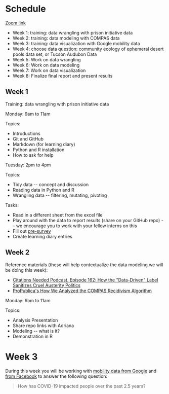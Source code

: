 # Schedule

[Zoom link](https://arizona.zoom.us/my/picoral)

* Week 1: training: data wrangling with prison initiative data
* Week 2: training: data modeling with COMPAS data
* Week 3: training: data visualization with Google mobility data
* Week 4: choose data question: community ecology of ephemeral desert pools data set, or Tucson Audubon Data
* Week 5: Work on data wrangling
* Week 6: Work on data modeling
* Week 7: Work on data visualization
* Week 8: Finalize final report and present results

## Week 1

Training: data wrangling with prison initiative data

Monday: 9am to 11am

Topics:

* Introductions
* Git and GitHub
* Markdown (for learning diary)
* Python and R installation
* How to ask for help

Tuesday: 2pm to 4pm

Topics:

* Tidy data -- concept and discussion
* Reading data in Python and R
* Wrangling data -- filtering, mutating, pivoting

Tasks:

* Read in a different sheet from the excel file
* Play around with the data to report results (share on your GitHub repo) -- we encourage you to work with your fellow interns on this
* Fill out [pre-survey](https://uarizona.co1.qualtrics.com/jfe/form/SV_elhIacPHXWbKFds)
* Create learning diary entries

## Week 2

Reference materials (these will help contextualize the data modeling we will be doing this week):

* [Citations Needed Podcast, Episode 162: How the "Data-Driven" Label Sanitizes Cruel Austerity Politics](https://citationsneeded.libsyn.com/episode-162-how-the-data-driven-label-sanitizes-cruel-austerity-politics)
* [ProPublica's How We Analyzed the COMPAS Recidivism Algorithm](https://www.propublica.org/article/how-we-analyzed-the-compas-recidivism-algorithm)


Monday: 9am to 11am

Topics:

* Analysis Presentation
* Share repo links with Adriana
* Modeling -- what is it? 
* Demonstration in R

# Week 3

During this week you will be working with [mobility data from Google](https://www.google.com/covid19/mobility/) and [from Facebook](https://dataforgood.facebook.com/dfg/covid-19) to answer the following question:

> How has COVID-19 impacted people over the past 2.5 years?